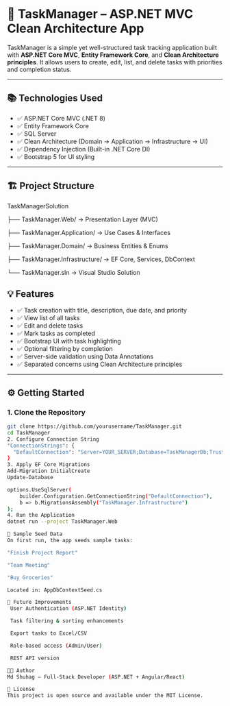 
# 📝 TaskManager – ASP.NET MVC Clean Architecture App

TaskManager is a simple yet well-structured task tracking application built with **ASP.NET Core MVC**, **Entity Framework Core**, and **Clean Architecture principles**. It allows users to create, edit, list, and delete tasks with priorities and completion status.

---

## 📚 Technologies Used

- ✅ ASP.NET Core MVC (.NET 8)
- ✅ Entity Framework Core
- ✅ SQL Server
- ✅ Clean Architecture (Domain → Application → Infrastructure → UI)
- ✅ Dependency Injection (Built-in .NET Core DI)
- ✅ Bootstrap 5 for UI styling

---

## 🏗️ Project Structure

TaskManagerSolution


├── TaskManager.Web/ → Presentation Layer (MVC)

├── TaskManager.Application/ → Use Cases & Interfaces

├── TaskManager.Domain/ → Business Entities & Enums

├── TaskManager.Infrastructure/ → EF Core, Services, DbContext

└── TaskManager.sln → Visual Studio Solution


## 💡 Features

- ✅ Task creation with title, description, due date, and priority
- ✅ View list of all tasks
- ✅ Edit and delete tasks
- ✅ Mark tasks as completed
- ✅ Bootstrap UI with task highlighting
- ✅ Optional filtering by completion
- ✅ Server-side validation using Data Annotations
- ✅ Separated concerns using Clean Architecture principles

---

## ⚙️ Getting Started

### 1. Clone the Repository

```bash
git clone https://github.com/yourusername/TaskManager.git
cd TaskManager
2. Configure Connection String
"ConnectionStrings": {
  "DefaultConnection": "Server=YOUR_SERVER;Database=TaskManagerDb;Trusted_Connection=True;TrustServerCertificate=True;"
}
3. Apply EF Core Migrations
Add-Migration InitialCreate
Update-Database

options.UseSqlServer(
    builder.Configuration.GetConnectionString("DefaultConnection"),
    b => b.MigrationsAssembly("TaskManager.Infrastructure")
);
4. Run the Application
dotnet run --project TaskManager.Web

🌱 Sample Seed Data
On first run, the app seeds sample tasks:

"Finish Project Report"

"Team Meeting"

"Buy Groceries"

Located in: AppDbContextSeed.cs

🧪 Future Improvements
 User Authentication (ASP.NET Identity)

 Task filtering & sorting enhancements

 Export tasks to Excel/CSV

 Role-based access (Admin/User)

 REST API version

👨‍💻 Author
Md Shuhag – Full-Stack Developer (ASP.NET + Angular/React)

📝 License
This project is open source and available under the MIT License.

